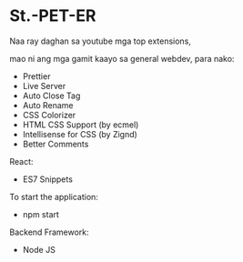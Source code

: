 # St.-PET-ER

Naa ray daghan sa youtube mga top extensions,

mao ni ang mga gamit kaayo sa general webdev, para nako:

- Prettier
- Live Server
- Auto Close Tag
- Auto Rename
- CSS Colorizer
- HTML CSS Support (by ecmel)
- Intellisense for CSS (by Zignd)
- Better Comments

React:

- ES7 Snippets

To start the application:
- npm start

Backend Framework:
 - Node JS
